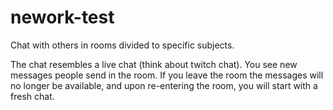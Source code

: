 # nework-test

Chat with others in rooms divided to specific subjects.

The chat resembles a live chat (think about twitch chat). You see new messages people send in the room. If you leave the room the messages will no longer be available, and upon re-entering the room, you will start with a fresh chat.
